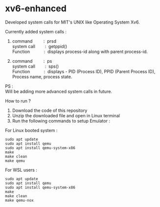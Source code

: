 # xv6-enhanced
Developed system calls for MIT's UNIX like Operating System Xv6.

Currently added system calls : 
1. command&emsp;&emsp;&nbsp;     :&nbsp; prsd <br>
   system call&emsp;&emsp; :&nbsp; getppid()<br>
   Function&emsp;&emsp;&emsp;    :&nbsp; displays process-id along with parent process-id.
   
3. command&emsp;&emsp;&nbsp;     :&nbsp; ps <br>
   system call&emsp;&emsp; :&nbsp; sps() <br>
   Function&emsp;&emsp;&emsp;    :&nbsp; displays - PID (Process ID), PPID (Parent Process ID), Process name, process state.

PS :<br> 
Will be adding more advanced system calls in future.
 
How to run ? 

1. Download the code of this repository
2. Unzip the downloaded file and open in Linux terminal
3. Run the following commands to setup Emulator :

 For Linux booted system :
```
sudo apt update
sudo apt install qemu
sudo apt install qemu-system-x86
make
make clean
make qemu
```
 For WSL users :  
```
sudo apt update
sudo apt install qemu
sudo apt install qemu-system-x86
make
make clean
make qemu-nox 
```

